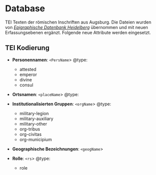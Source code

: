 # Database

TEI Texten der römischen Inschriften aus Augsburg. Die Dateien wurden von [*Epigraphische Datenbank Heidelberg*](https://edh-www.adw.uni-heidelberg.de/) übernommen und mit neuen Erfassungsebenen ergänzt. Folgende neue Attribute werden eingesetzt.

## TEI Kodierung

- **Personennamen**: `<PersName`> @type:
    - attested
    - emperor
    - divine
    - consul

- **Ortsnamen**: `<placeName`> @type:

- **Institutionalisierten Gruppen**: `<orgName`> @type:
    - military-legion
    - military-auxiliary
    - military-other
    - org-tribus
    - org-civitas
    - org-municipium

- **Geographische Bezeichnungen**: `<geogName`>

- **Rolle**: `<rs`> @type:
    - role 


